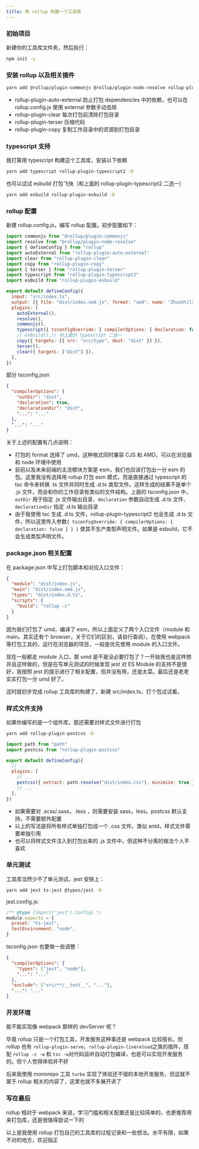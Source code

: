 ```yaml
---
title: 用 rollup 构建一个工具库
---
```


### 初始项目

新建你的工具库文件夹，然后执行：

```bash
npm init -y
```

### 安装 rollup 以及相关插件

```bash
yarn add @rollup/plugin-commonjs @rollup/plugin-node-resolve rollup-plugin-auto-external rollup-plugin-clear rollup-plugin-terser rollup-plugin-copy -D
```

- rollup-plugin-auto-external 防止打包 dependencies 中的依赖，也可以在 rollup.config.js 使用 external 参数手动去除
- rollup-plugin-clear 每次打包前清除打包目录
- rollup-plugin-terser 压缩代码
- rollup-plugin-copy 复制工作目录中的资源到打包目录

### typescript 支持

我打算用 typescript 构建这个工具库，安装以下依赖

```bash
yarn add typescript rollup-plugin-typescript2 -D
```

也可以试试 esbuild 打包飞快（和上面的 rollup-plugin-typescript2 二选一）

```bash
yarn add esbuild rollup-plugin-esbuild -D
```

### rollup 配置

新建 rollup.config.js，编写 rollup 配置。初步配置如下：

```js
import commonjs from "@rollup/plugin-commonjs"
import resolve from "@rollup/plugin-node-resolve"
import { defineConfig } from "rollup"
import autoExternal from "rollup-plugin-auto-external"
import clear from "rollup-plugin-clear"
import copy from "rollup-plugin-copy"
import { terser } from "rollup-plugin-terser"
import typescript from "rollup-plugin-typescript2"
import esBuild from "rollup-plugin-esbuild"

export default defineConfig({
  input: "src/index.ts",
  output: [{ file: "dist/index.umd.js", format: "umd", name: "ZhuxUtils" }],
  plugins: [
    autoExternal(),
    resolve(),
    commonjs(),
    typescript({ tsconfigOverride: { compilerOptions: { declaration: false } } }),
    // esBuild(),// 和上面的 typescript 二选一
    copy({ targets: [{ src: "src/type", dest: "dist" }] }),
    terser(),
    clear({ targets: ["dist"] }),
  ],
})
```

部分 tsconfig.json

```json
{
  "compilerOptions": {
    "outDir": "dist",
    "declaration": true,
    "declarationDir": "dist",
    "...": "..."
  },
  "...": "..."
}
```

关于上述的配置有几点说明：

- 打包的 format 选择了 umd，这种格式同时兼容 CJS 和 AMD，可以在浏览器和 node 环境中使用
- 目前以及未来前端的主流模块方案是 esm，我们也应该打包出一分 esm 的包。这里我没有选择用 rollup 打包 esm 模式，而是直接通过 typescript 的 tsc 命令来转换 .ts 文件并同时生成 .d.ts 类型文件。这样生成的结果不是单个 .js 文件，而会和你的工作目录有类似的文件结构。上面的 tsconfig.json 中，`outDir` 用于指定 .js 文件输出目录、`declaration` 参数自动生成 .d.ts 文件、`declarationDir` 指定 .d.ts 输出目录
- 由于我使用 tsc 生成 .d.ts 文件，rollup-plugin-typescript2 也会生成 .d.ts 文件，所以这里传入参数`{ tsconfigOverride: { compilerOptions: { declaration: false } } }` 使其不生产类型声明文件。如果是 esbuild，它不会生成类型声明文件。

### package.json 相关配置

在 package.json 中写上打包脚本和对应入口文件：

```json
{
  "module": "dist/index.js",
  "main": "dist/index.umd.js",
  "types": "dist/index.d.ts",
  "scripts": {
    "build": "rollup -c"
  }
}
```

因为我们打包了 umd，编译了 esm，所以上面定义了两个入口文件（module 和 main。其实还有个 browser，关于它们的区别，请自行查阅）。在使用 webpack 等打包工具的，运行在浏览器的项目，一般是优先使用 module 的入口文件。

现在一般都走 module 入口，那 umd 是不是没必要打包了？一开始我也是这样想并且这样做的，但是在写单元测试的时候发现 jest 对 ES Module 的支持不是很好，我按照 jest 的提示进行了相关配置，但并没有用，还是太菜。最后还是老老实实打包一分 umd 好了。

这时就初步完成 rollup 工具库的构建了，新建 src/index.ts，打个包试试看。

### 样式文件支持

如果你编写的是一个组件库，那还需要对样式文件进行打包

```bash
yarn add rollup-plugin-postcss -D
```

```js
import path from "path"
import postcss from "rollup-plugin-postcss"

export default defineConfig({
  // ...
  plugins: [
    // ...
    postcss({ extract: path.resolve("dist/index.css"), minimize: true }),
    // ...
  ],
})
```

- 如果需要对 .scss/.sass，.less ，则需要安装 sass，less。postcss 默认支持，不需要额外配置
- 以上的写法是将所有样式单独打包成一个 .css 文件。类似 antd，样式文件需要单独引用
- 也可以将样式文件注入到打包出来的 .js 文件中，但这种不分离的做法个人不喜欢

### 单元测试

工具库当然少不了单元测试，jest 安排上：

```bash
yarn add jest ts-jest @types/jest -D
```

jest.config.js:

```js
/** @type {import('jest').Config} */
module.exports = {
  preset: "ts-jest",
  testEnvironment: "node",
}
```

tsconfig.json 也要做一些调整：

```json
{
  "compilerOptions": {
    "types": ["jest", "node"],
    "...": "..."
  },
  "exclude": ["src/**/__test__", "..."],
  "...": "..."
}
```

### 开发环境

能不能实现像 webpack 那样的 devServer 呢？

毕竟 rollup 只是一个打包工具，开发服务这种事还是 webpack 比较擅长。但 rollup 也有 `rollup-plugin-serve`，`rollup-plugin-livereload`之类的插件，搭配 `rollup -c -w` 和 `tsc -w`对代码监听自动打包编译，也是可以实现开发服务的。但个人觉得体验并不好

后来我使用 monorepo 工具 `turbo` 实现了体验还不错的本地开发服务，但这就不属于 rollup 相关的内容了，这里也就不多展开讲了

### 写在最后

rollup 相对于 webpack 来说，学习门槛和相关配置还是比较简单的，也更推荐用来打包库，还是很值得尝试一下的

以上是我使用 rollup 打包自己的工具库的过程记录和一些想法。水平有限，如果不对的地方，欢迎指正
